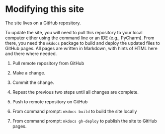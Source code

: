 # Modifying this site

The site lives on a GitHub repository.

To update the site, you will need to pull this repository to your local computer either using the command line or an IDE (e.g., PyCharm).
From there, you need the `mkdocs` package to build and deploy the updated files to GitHub pages. All pages are written in Markdown, with hints of HTML here and there where needed.

1. Pull remote repository from GitHub

1. Make a change.

1. Commit the change.

1. Repeat the previous two steps until all changes are complete.

1. Push to remote repository on GitHub

1. From command prompt: `mkdocs build` to build the site locally 

1. From command prompt: `mkdocs gh-deploy` to publish the site to GitHub pages.